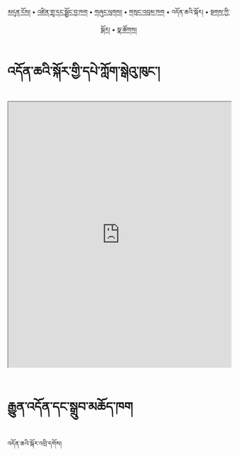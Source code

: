 <p align="center">
  <a href="https://bdrc-reader.github.io/ླླLTWA/">མདུན་ངོས།</a> • <a href="https://bdrc-reader.github.io/ླླLTWA/shadra">འཛིན་གྲྭ་དང་སྦྱོང་བྱ་ཁག</a> • <a href="https://bdrc-reader.github.io/ླླLTWA/shunglug">གཞུང་ལུགས།</a>  • <a href="https://bdrc-reader.github.io/ླླLTWA/sungbum">གསུང་འབུམ་ཁག</a> • <span>འདོན་ཆའི་སྐོར།</span> • <a href="https://bdrc-reader.github.io/ླླLTWA/tantra">སྔགས་ཀྱི་སྐོར།</a> •  <a href="https://bdrc-reader.github.io/ླླLTWA/natsok">སྣ་ཚོགས།</a></p>

# འདོན་ཆའི་སྐོར་གྱི་དཔེ་ཀློག་སྒེའུ་ཁུང་།

<iframe src="https://library.bdrc.io/scripts/embed-iframe.html?work=bdr:W1ERI0006004&origin=website.com" width="100%" height="600"></iframe>

<br>
<br>

# རྒྱུན་འདོན་དང་སྒྲུབ་མཆོད་ཁག

འདོན་ཆའི་སྐོར་འབྲི་དགོས།

